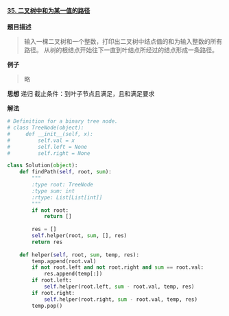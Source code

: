 #### [35. 二叉树中和为某一值的路径](https://www.acwing.com/problem/content/45/)
**题目描述**
> 输入一棵二叉树和一个整数，打印出二叉树中结点值的和为输入整数的所有路径。
从树的根结点开始往下一直到叶结点所经过的结点形成一条路径。

**例子**
> 略

**思想**
递归
截止条件：到叶子节点且满足，且和满足要求

**解法**
```python
# Definition for a binary tree node.
# class TreeNode(object):
#     def __init__(self, x):
#         self.val = x
#         self.left = None
#         self.right = None

class Solution(object):
    def findPath(self, root, sum):
        """
        :type root: TreeNode
        :type sum: int
        :rtype: List[List[int]]
        """
        if not root:
            return []
            
        res = []
        self.helper(root, sum, [], res)
        return res
        
    def helper(self, root, sum, temp, res):
        temp.append(root.val)
        if not root.left and not root.right and sum == root.val:
            res.append(temp[:])
        if root.left:
            self.helper(root.left, sum - root.val, temp, res)
        if root.right:
            self.helper(root.right, sum - root.val, temp, res)
        temp.pop()
```